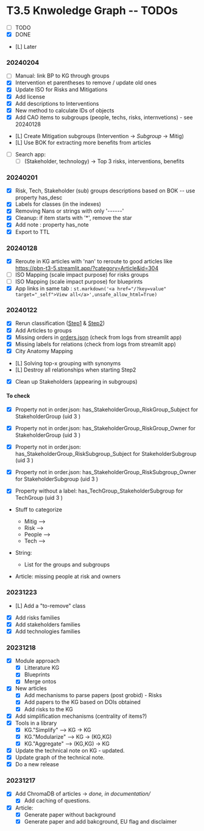 # T3.5 Knwoledge Graph -- TODOs

* [ ] TODO
* [x] DONE
* [L] Later

### 20240204

* [ ] Manual: link BP to KG through groups
* [x] Intervention et parentheses to remove / update old ones
* [x] Update ISO for Risks and Mitigations
* [x] Add license
* [x] Add descriptions to Interventions 
* [x] New method to calculate IDs of objects
* [x] Add CAO items to subgroups (people, techs, risks, internvetions) - see 20240128
* [L] Create Mitigation subgroups (Intervention -> _Subgroup_ -> Mitig)
* [L] Use BOK for extracting more benefits from articles
* [ ] Search app: 
  * [ ] (Stakeholder, technology) -> Top 3 risks, interventions, benefits

### 20240201

* [x] Risk, Tech, Stakeholder (sub) groups descriptions based on BOK -- use property has_desc
* [x] Labels for classes (in the indexes)
* [x] Removing Nans or strings with only '------'
* [x] Cleanup: if item starts with '*', remove the star
* [x] Add note : property has_note
* [x] Export to TTL

### 20240128

* [x] Reroute in KG articles with 'nan' to reroute to good articles like https://pbn-t3-5.streamlit.app/?category=Article&id=304
* [ ] ISO Mapping (scale impact purpose) for risks groups
* [ ] ISO Mapping (scale impact purpose) for blueprints
* [x] App links in same tab : `st.markdown('<a href="/?key=value" target="_self">View all</a>',unsafe_allow_html=True)`

### 20240122

* [x] Rerun classification ([Step1](rdf/work/work_on_0.3/04.Add_Classification_Step1.ipynb) & [Step2](rdf/work/work_on_0.3/04.Add_Classification_Step2.ipynb))
* [x] Add Articles to groups
* [x] Missing orders in [orders.json](rdf/support/order.json) (check from logs from streamlit app)
* [x] Missing labels for relations (check from logs from streamlit app)
* [x] City Anatomy Mapping
* [L] Solving top-x grouping with synonyms
* [L] Destroy all relationships when starting Step2
* [x] Clean up Stakeholders (appearing in subgroups)

#### To check

- [x] Property not in order.json: has_StakeholderGroup_RiskGroup_Subject for StakeholderGroup (uid 3 )
- [x] Property not in order.json: has_StakeholderGroup_RiskGroup_Owner for StakeholderGroup (uid 3 )
- [x] Property not in order.json: has_StakeholderGroup_RiskSubgroup_Subject for StakeholderSubgroup (uid 3 )
- [x] Property not in order.json: has_StakeholderGroup_RiskSubgroup_Owner for StakeholderSubgroup (uid 3 )

- [x] Property without a label: has_TechGroup_StakeholderSubgroup for TechGroup (uid 3 )

- Stuff to categorize
  - Mitig -->
  - Risk -->
  - People -->
  - Tech --> 
- String:
  - List for the groups and subgroups

- Article: missing people at risk and owners

### 20231223

* [L] Add a "to-remove" class
* [x] Add risks families
* [x] Add stakeholders families
* [x] Add technologies families

### 20231218

* [x] Module approach
  * [x] Litterature KG
  * [x] Blueprints
  * [x] Merge ontos
* [x] New articles
  * [x] Add mechanisms to parse papers (post grobid) - Risks
  * [x] Add papers to the KG based on DOIs obtained
  * [x] Add risks to the KG
* [x] Add simplification mechanisms (centrality of items?)
* [x] Tools in a library
  * [x] KG."Simplify" --> KG -> KG
  * [x] KG."Modularize" --> KG -> (KG,KG)
  * [x] KG."Aggregate"  --> (KG,KG) -> KG
* [x] Update the technical note on KG - updated.
* [x] Update graph of the technical note.
* [x] Do a new release

### 20231217

* [x] Add ChromaDB of articles -> _done, in documentation/_
  * [x] Add caching of questions.
* [x] Article: 
  * [x] Generate paper without background
  * [x] Generate paper and add bakcground, EU flag and disclaimer
